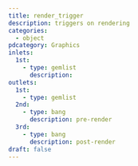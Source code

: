 ```yaml
---
title: render_trigger
description: triggers on rendering
categories:
  - object
pdcategory: Graphics
inlets:
  1st:
    - type: gemlist
      description:
outlets:
  1st:
    - type: gemlist
  2nd:
    - type: bang
      description: pre-render
  3rd:
    - type: bang
      description: post-render
draft: false
---
```

